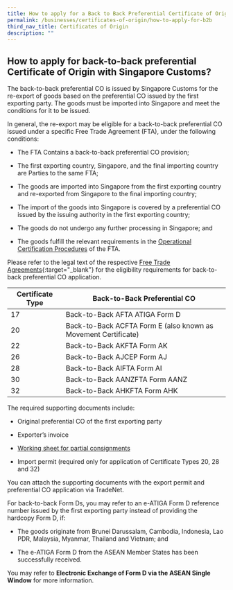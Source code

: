 ```yaml
---
title: How to apply for a Back to Back Preferential Certificate of Origin
permalink: /businesses/certificates-of-origin/how-to-apply-for-b2b
third_nav_title: Certificates of Origin
description: ""
---
```




## How to apply for back-to-back preferential Certificate of Origin with Singapore Customs?

The back-to-back preferential CO is issued by Singapore Customs for the re-export of goods based on the preferential CO issued by the first exporting party. The goods must be imported into Singapore and meet the conditions for it to be issued.

In general, the re-export may be eligible for a back-to-back preferential CO issued under a specific Free Trade Agreement (FTA), under the following conditions:

-   The FTA Contains a back-to-back preferential CO provision;
    
-   The first exporting country, Singapore, and the final importing country are Parties to the same FTA;
    
-   The goods are imported into Singapore from the first exporting country and re-exported from Singapore to the final importing country;
    
-   The import of the goods into Singapore is covered by a preferential CO issued by the issuing authority in the first exporting country;
    
-   The goods do not undergo any further processing in Singapore; and
    
-   The goods fulfill the relevant requirements in the [Operational Certification Procedures](/files/businesses/Back-to-back-pco-legal-text-reference-Aug-2019.pdf) of the FTA.

Please refer to the legal text of the respective [Free Trade Agreements](https://www.enterprisesg.gov.sg/non-financial-assistance/for-singapore-companies/free-trade-agreements/ftas/overview){:target="_blank"} for the eligibility requirements for back-to-back preferential CO application.

| Certificate Type | Back-to-Back Preferential CO |
|------------------|------------------------------|
| 17               | Back-to-Back AFTA ATIGA Form D |
| 20               | Back-to-Back ACFTA Form E (also known as Movement Certificate) |
| 22               | Back-to-Back AKFTA Form AK |
| 26               | Back-to-Back AJCEP Form AJ | 
| 28               | Back-to-Back AIFTA Form AI |
| 30               | Back-to-Back AANZFTA Form AANZ |
| 32               | Back-to-Back AHKFTA Form AHK |

The required supporting documents include:

-   Original preferential CO of the first exporting party
    
-   Exporter’s invoice
    
-   [Working sheet for partial consignments](/files/businesses/working-sheet-for-back-to-back-application.doc)
    
-   Import permit (required only for application of Certificate Types 20, 28 and 32)
    
You can attach the supporting documents with the export permit and preferential CO application via TradeNet.

For back-to-back Form Ds, you may refer to an e-ATIGA Form D reference number issued by the first exporting party instead of providing the hardcopy Form D, if:

-   The goods originate from Brunei Darussalam, Cambodia, Indonesia, Lao PDR, Malaysia, Myanmar, Thailand and Vietnam; and
    
-   The e-ATIGA Form D from the ASEAN Member States has been successfully received.
    
You may refer to **Electronic Exchange of Form D via the ASEAN Single Window** for more information.

